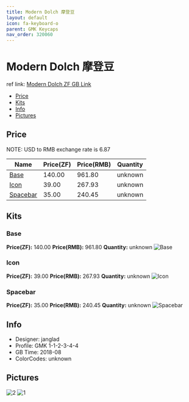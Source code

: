```yaml
---
title: Modern Dolch 摩登豆
layout: default
icon: fa-keyboard-o
parent: GMK Keycaps
nav_order: 320060
---
```


# Modern Dolch 摩登豆

ref link: [Modern Dolch ZF GB Link](https://www.zfrontier.com/m/4366)

* [Price](#price)
* [Kits](#kits)
* [Info](#info)
* [Pictures](#pictures)


## Price
NOTE: USD to RMB exchange rate is 6.87

| Name          | Price(ZF)    |  Price(RMB) | Quantity |
| ------------- | ------------ |  ---------- | -------- |
|[Base](#base)|140.00|961.80|unknown|
|[Icon](#icon)|39.00|267.93|unknown|
|[Spacebar](#spacebar)|35.00|240.45|unknown|


## Kits
### Base
**Price(ZF):** 140.00    **Price(RMB):** 961.80    **Quantity:** unknown
<img src="{{ 'assets/images/gmk-keycaps/moderndolch/kits_pics/base.jpg' | relative_url }}" alt="Base" class="image featured">

### Icon
**Price(ZF):** 39.00    **Price(RMB):** 267.93    **Quantity:** unknown
<img src="{{ 'assets/images/gmk-keycaps/moderndolch/kits_pics/icon.jpg' | relative_url }}" alt="Icon" class="image featured">

### Spacebar
**Price(ZF):** 35.00    **Price(RMB):** 240.45    **Quantity:** unknown
<img src="{{ 'assets/images/gmk-keycaps/moderndolch/kits_pics/spacebar.jpg' | relative_url }}" alt="Spacebar" class="image featured">


## Info
* Designer: janglad
* Profile: GMK 1-1-2-3-4-4
* GB Time: 2018-08
* ColorCodes: unknown


## Pictures
<img src="{{ 'assets/images/gmk-keycaps/moderndolch/rendering_pics/2.jpg' | relative_url }}" alt="2" class="image featured">
<img src="{{ 'assets/images/gmk-keycaps/moderndolch/rendering_pics/1.jpg' | relative_url }}" alt="1" class="image featured">

